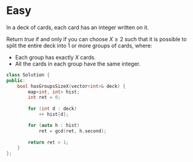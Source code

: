 # Easy

In a deck of cards, each card has an integer written on it.

Return $true$ if and only if you can choose $X \geq 2$ such that it is possible to split the entire deck into 1 or more groups of cards, where:

- Each group has exactly $X$ cards.
- All the cards in each group have the same integer.

```cpp
class Solution {
public:
    bool hasGroupsSizeX(vector<int>& deck) {
        map<int, int> hist;
        int ret = 0;
        
        for (int d : deck)
            ++ hist[d];

        for (auto h : hist)
            ret = gcd(ret, h.second);
        
        return ret > 1;
    }
};
```
